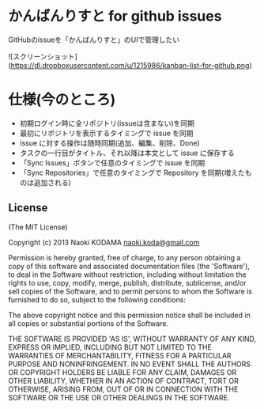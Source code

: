 # かんばんりすと for github issues

GitHubのissueを「かんばんりすと」のUIで管理したい

![スクリーンショット] (https://dl.dropboxusercontent.com/u/1215986/kanban-list-for-github.png)

# 仕様(今のところ)

* 初期ログイン時に全リポジトリ(issueは含まない)を同期
* 最初にリポジトリを表示するタイミングで issue を同期
* issue に対する操作は随時同期(追加、編集、削除、Done)
* タスクの一行目がタイトル、それ以降は本文として issue に保存する
* 「Sync Issues」ボタンで任意のタイミングで issue を同期
* 「Sync Repositories」で任意のタイミングで Repository を同期(増えたものは追加される)
 
## License
(The MIT License)

Copyright (c) 2013 Naoki KODAMA <naoki.koda@gmail.com>

Permission is hereby granted, free of charge, to any person obtaining a copy of this software and associated documentation files (the 'Software'), to deal in the Software without restriction, including without limitation the rights to use, copy, modify, merge, publish, distribute, sublicense, and/or sell copies of the Software, and to permit persons to whom the Software is furnished to do so, subject to the following conditions:

The above copyright notice and this permission notice shall be included in all copies or substantial portions of the Software.

THE SOFTWARE IS PROVIDED 'AS IS', WITHOUT WARRANTY OF ANY KIND, EXPRESS OR IMPLIED, INCLUDING BUT NOT LIMITED TO THE WARRANTIES OF MERCHANTABILITY, FITNESS FOR A PARTICULAR PURPOSE AND NONINFRINGEMENT. IN NO EVENT SHALL THE AUTHORS OR COPYRIGHT HOLDERS BE LIABLE FOR ANY CLAIM, DAMAGES OR OTHER LIABILITY, WHETHER IN AN ACTION OF CONTRACT, TORT OR OTHERWISE, ARISING FROM, OUT OF OR IN CONNECTION WITH THE SOFTWARE OR THE USE OR OTHER DEALINGS IN THE SOFTWARE.

